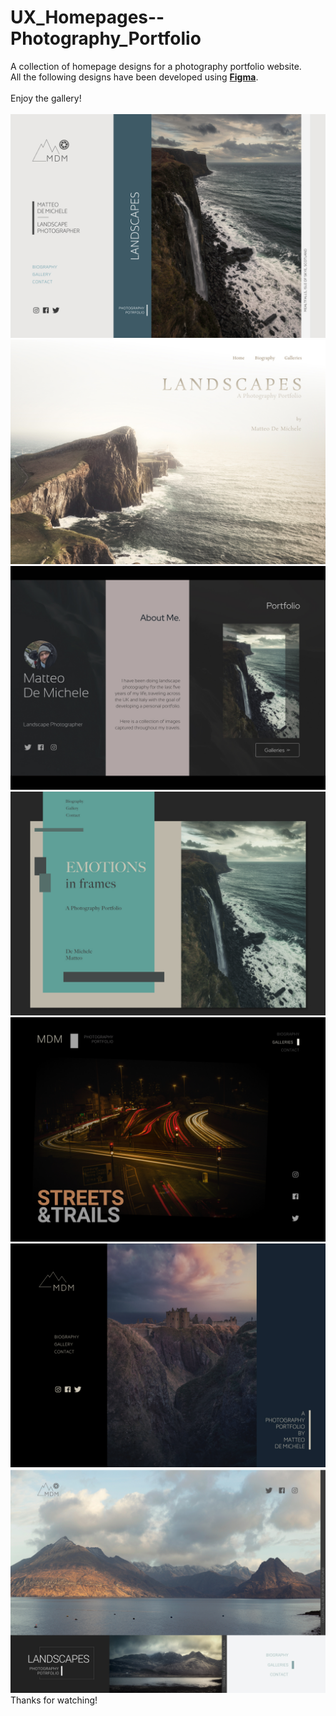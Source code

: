 # UX_Homepages--Photography_Portfolio
A collection of homepage designs for a photography portfolio website.<br>
All the following designs have been developed using <b><a href="https://www.figma.com/">Figma</a></b>.<br>
</br>
Enjoy the gallery!
<br><br>
<img src="https://github.com/MatteoDM23/UX_Homepages-Photography_Portfolio/blob/master/Desktop%207.jpg">
<br>
<img src="https://github.com/MatteoDM23/UX_Homepages-Photography_Portfolio/blob/master/Desktop%203.3.jpg">
<br>
<img src="https://github.com/MatteoDM23/UX_Homepages-Photography_Portfolio/blob/master/Desktop%203.4.jpg">
<br>
<img src="https://github.com/MatteoDM23/UX_Homepages-Photography_Portfolio/blob/master/Desktop%204.jpg">
<br>
<img src="https://github.com/MatteoDM23/UX_Homepages-Photography_Portfolio/blob/master/Desktop%205.jpg">
<br>
<img src="https://github.com/MatteoDM23/UX_Homepages-Photography_Portfolio/blob/master/Desktop%206.jpg">
<br>
<img src="https://github.com/MatteoDM23/UX_Homepages-Photography_Portfolio/blob/master/Desktop%203.6.jpg">
<br>
Thanks for watching!